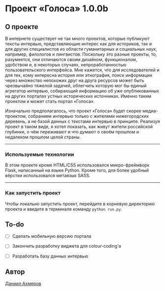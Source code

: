 # Проект «Голоса» 1.0.0b
## О проекте
В интернете существует не так много проектов, которые публикуют тексты интервью, представляющие интерес как для историков, так и для других специалистов из области гуманитарных и социальных наук, например, филологов и лингвистов. Поскольку это разные проекты, то, разумеется, они отличаются своим дизайном, функционалом, удобством и, в некоторых случаях, непроработанностью пользовательского интерфейса. Мне кажется, что для исследователей и для тех, кому интересна история или этнография, поиск информации через множество непохожих друг на друга ресурсов может быть чрезвычайно тяжелой задачей, облегчить которую мог бы единый агрегатор интервью, собирающий информацию об уже опубликованных на других порталах устных исторических источниках. Именно таким проектом и может стать портал «Голоса».

Изначально предполагалось, что проект «Голоса» будет скорее медиа-проектом, собранием интервью только с жителями нижегородских деревень, а не базой данных с текстами интервью в принципе. Реализуя проект в таком виде, я хотел показать, как живут жители российской глубинки, о чём переживают и что думают о своём прошлом и недалеком прошлом целой страны.

---
### Используемые технологии
В этом проекте кроме HTML/CSS использовался микро-фреймворк Flask, написанный на языке Python. Кроме того, для более удобный вёрстки использовался метаязык SASS.

---

### Как запустить проект
Чтобы локально запустить проект, перейдите в корневую директорию проекта и введите в терминале команду ```python run.py```.

## To-do
- [ ] Сделать мобильную версию портала
- [ ] Закончить разработку виджета для colour-coding'a
- [ ] Разработать базу данных интервью


## Автор
[Даниил Ахмеров](https://github.com/daakhmerov)
